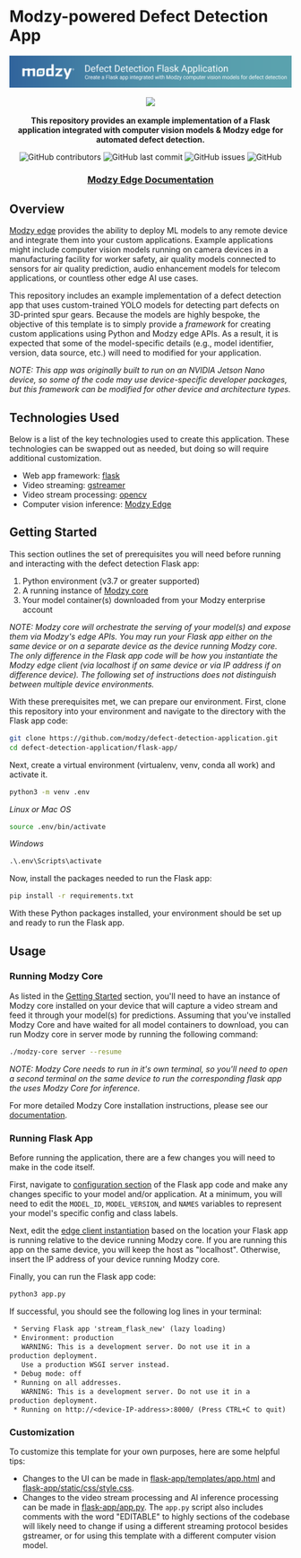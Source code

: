 # Modzy-powered Defect Detection App

![Modzy Logo](./imgs/banner.png)

<div align="center">

<p float="center">
    <img src="./imgs/dashboard.gif">
</p>

**This repository provides an example implementation of a Flask application integrated with computer vision models & Modzy edge for automated defect detection.**

![GitHub contributors](https://img.shields.io/github/contributors/modzy/defect-detection-application?logo=GitHub&style=flat)
![GitHub last commit](https://img.shields.io/github/last-commit/modzy/defect-detection-application?logo=GitHub&style=flat)
![GitHub issues](https://img.shields.io/github/issues-raw/modzy/defect-detection-application?logo=github&style=flat)
![GitHub](https://img.shields.io/github/license/modzy/defect-detection-application?logo=apache&style=flat)

<h3 align="center">
  <a href="https://docs.modzy.com/docs/edge">Modzy Edge Documentation</a>
</div>


## Overview

[Modzy edge](https://docs.modzy.com/docs/edge) provides the ability to deploy ML models to any remote device and integrate them into your custom applications. Example applications might include computer vision models running on camera devices in a manufacturing facility for worker safety, air quality models connected to sensors for air quality prediction, audio enhancement models for telecom applications, or countless other edge AI use cases. 

This repository includes an example implementation of a defect detection app that uses custom-trained YOLO models for detecting part defects on 3D-printed spur gears. Because the models are highly bespoke, the objective of this template is to simply provide a *framework* for creating custom applications using Python and Modzy edge APIs. As a result, it is expected that some of the model-specific details (e.g., model identifier, version, data source, etc.) will need to modified for your application.

*NOTE: This app was originally built to run on an NVIDIA Jetson Nano device, so some of the code may use device-specific developer packages, but this framework can be modified for other device and architecture types.*

## Technologies Used
Below is a list of the key technologies used to create this application. These technologies can be swapped out as needed, but doing so will require additional customization.

* Web app framework: [flask](https://github.com/pallets/flask)
* Video streaming: [gstreamer](https://github.com/GStreamer/gstreamer)
* Video stream processing: [opencv](https://github.com/opencv/opencv)
* Computer vision inference: [Modzy Edge](https://docs.modzy.com/docs/edge)

## Getting Started

This section outlines the set of prerequisites you will need before running and interacting with the defect detection Flask app:

1. Python environment (v3.7 or greater supported) 
2. A running instance of [Modzy core](https://docs.modzy.com/docs/connect-edge-device)
3. Your model container(s) downloaded from your Modzy enterprise account

*NOTE: Modzy core will orchestrate the serving of your model(s) and expose them via Modzy's edge APIs. You may run your Flask app either on the same device or on a separate device as the device running Modzy core. The only difference in the Flask app code will be how you instantiate the Modzy edge client (via localhost if on same device or via IP address if on difference device). The following set of instructions does not distinguish between multiple device environments.*

With these prerequisites met, we can prepare our environment. First, clone this repository into your environment and navigate to the directory with the Flask app code:

```bash
git clone https://github.com/modzy/defect-detection-application.git
cd defect-detection-application/flask-app/
```

Next, create a virtual environment (virtualenv, venv, conda all work) and activate it.

```bash
python3 -m venv .env
```

_Linux or Mac OS_
```bash
source .env/bin/activate
```

_Windows_
```cmd
.\.env\Scripts\activate
```

Now, install the packages needed to run the Flask app:

```bash
pip install -r requirements.txt
```

With these Python packages installed, your environment should be set up and ready to run the Flask app. 

## Usage

### Running Modzy Core

As listed in the [Getting Started](./README.md#getting-started) section, you'll need to have an instance of Modzy core installed on your device that will capture a video stream and feed it through your model(s) for predictions. Assuming that you've installed Modzy Core and have waited for all model containers to download, you can run Modzy core in server mode by running the following command:

```bash
./modzy-core server --resume
```

*NOTE: Modzy Core needs to run in it's own terminal, so you'll need to open a second terminal on the same device to run the corresponding flask app the uses Modzy Core for inference.*

For more detailed Modzy Core installation instructions, please see our [documentation](https://docs.modzy.com/docs/edge).
 
### Running Flask App

Before running the application, there are a few changes you will need to make in the code itself.

First, navigate to [configuration section](./flask-app/app.py#L16-#L28) of the Flask app code and make any changes specific to your model and/or application. At a minimum, you will need to edit the `MODEL_ID`, `MODEL_VERSION`, and `NAMES` variables to represent your model's specific config and class labels.  

Next, edit the [edge client instantiation](./flask-app/app.py#L117) based on the location your Flask app is running relative to the device running Modzy core. If you are running this app on the same device, you will keep the host as "localhost". Otherwise, insert the IP address of your device running Modzy core.

Finally, you can run the Flask app code:

```bash
python3 app.py
```

If successful, you should see the following log lines in your terminal:

```
 * Serving Flask app 'stream_flask_new' (lazy loading)
 * Environment: production
   WARNING: This is a development server. Do not use it in a production deployment.
   Use a production WSGI server instead.
 * Debug mode: off
 * Running on all addresses.
   WARNING: This is a development server. Do not use it in a production deployment.
 * Running on http://<device-IP-address>:8000/ (Press CTRL+C to quit)
```
### Customization
To customize this template for your own purposes, here are some helpful tips:
 * Changes to the UI can be made in [flask-app/templates/app.html](./flask-app/templates/app.html) and [flask-app/static/css/style.css](./flask-app/static/css/style.css).
 * Changes to the video stream processing and AI inference processing can be made in [flask-app/app.py](./flask-app/app.py). The `app.py` script also includes comments with the word "EDITABLE" to highly sections of the codebase will likely need to change if using a different streaming protocol besides gstreamer, or for using this template with a different computer vision model. 
